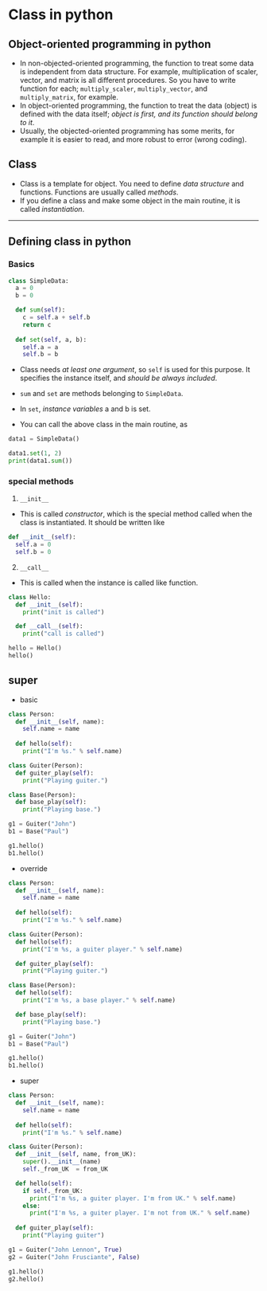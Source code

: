 # Class in python

## Object-oriented programming in python
* In non-objected-oriented programming, the function to treat some data is independent from data structure. For example, multiplication of scaler, vector, and matrix is all different procedures. So you have to write function for each; `multiply_scaler`, `multiply_vector`, and `multiply_matrix`, for example.
* In object-oriented programming, the function to treat the data (object) is defined with the data itself; *object is first, and its function should belong to it*.
* Usually, the objected-oriented programming has some merits, for example it is easier to read, and more robust to error (wrong coding).

## Class
* Class is a template for object. You need to define *data structure* and functions. Functions are usually called *methods*.
* If you define a class and make some object in the main routine, it is called *instantiation*.

---

## Defining class in python
### Basics
```python
class SimpleData:
  a = 0
  b = 0

  def sum(self):
    c = self.a + self.b
    return c
  
  def set(self, a, b):
    self.a = a
    self.b = b
```
* Class needs *at least one argument*, so `self` is used for this purpose. It specifies the instance itself, and *should be always included*.
* `sum` and `set` are methods belonging to `SimpleData`.
* In `set`, *instance variables* a and b is set.

* You can call the above class in the main routine, as
```python
data1 = SimpleData()

data1.set(1, 2)
print(data1.sum())
```

### special methods
1. `__init__`
* This is called *constructor*, which is the special method called when the class is instantiated. It should be written like
```python
def __init__(self):
  self.a = 0
  self.b = 0
```

2. `__call__`
* This is called when the instance is called like function.
```python {cmd}
class Hello:
  def __init__(self):
    print("init is called")

  def __call__(self):
    print("call is called")

hello = Hello()
hello()
```

## super
* basic
```python {cmd}
class Person:
  def __init__(self, name):
    self.name = name
    
  def hello(self):
    print("I'm %s." % self.name)

class Guiter(Person):
  def guiter_play(self):
    print("Playing guiter.")

class Base(Person):
  def base_play(self):
    print("Playing base.")

g1 = Guiter("John")
b1 = Base("Paul")

g1.hello()
b1.hello()
```
* override
```python {cmd}
class Person:
  def __init__(self, name):
    self.name = name
    
  def hello(self):
    print("I'm %s." % self.name)

class Guiter(Person):
  def hello(self):
    print("I'm %s, a guiter player." % self.name)

  def guiter_play(self):
    print("Playing guiter.")

class Base(Person):
  def hello(self):
    print("I'm %s, a base player." % self.name)

  def base_play(self):
    print("Playing base.")

g1 = Guiter("John")
b1 = Base("Paul")

g1.hello()
b1.hello()
```
* super
```python {cmd}
class Person:
  def __init__(self, name):
    self.name = name
    
  def hello(self):
    print("I'm %s." % self.name)

class Guiter(Person):
  def __init__(self, name, from_UK):
    super().__init__(name)
    self._from_UK  = from_UK

  def hello(self):
    if self._from_UK:
      print("I'm %s, a guiter player. I'm from UK." % self.name)
    else:
      print("I'm %s, a guiter player. I'm not from UK." % self.name)
  
  def guiter_play(self):
    print("Playing guiter")

g1 = Guiter("John Lennon", True)
g2 = Guiter("John Frusciante", False)

g1.hello()
g2.hello()
```

